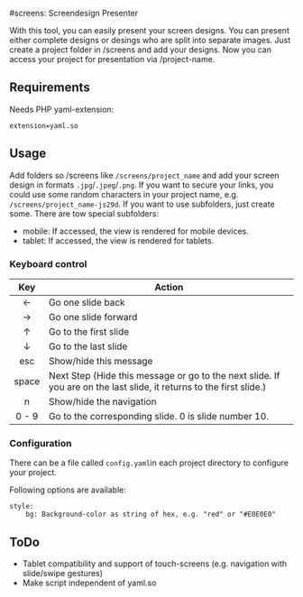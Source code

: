 #screens: Screendesign Presenter

With this tool, you can easily present your screen designs. You can present either complete designs or desings who are split into separate images. Just create a project folder in /screens and add your designs. Now you can access your project for presentation via /project-name.

## Requirements

Needs PHP yaml-extension:

```
extension=yaml.so
```

## Usage
Add folders so /screens like `/screens/project_name` and add your screen design in formats `.jpg`/`.jpeg`/`.png`. If you want to secure your links, you could use some random characters in your project name, e.g. `/screens/project_name-js29d`.
If you want to use subfolders, just create some. There are tow special subfolders:
* mobile: If accessed, the view is rendered for mobile devices.
* tablet: If accessed, the view is rendered for tablets.

### Keyboard control
Key     | Action
:------:|-------
&larr;  | Go one slide back
&rarr;  | Go one slide forward
&uarr;  | Go to the first slide
&darr;  | Go to the last slide
esc     | Show/hide this message
space   | Next Step (Hide this message or go to the next slide. If you are on the last slide, it returns to the first slide.)
n       | Show/hide the navigation
0 - 9   | Go to the corresponding slide. 0 is slide number 10.

### Configuration
There can be a file called `config.yaml`in each project directory to configure your project.

Following options are available:

```
style:
	bg: Background-color as string of hex, e.g. "red" or "#E0E0E0"
```


## ToDo
* Tablet compatibility and support of touch-screens (e.g. navigation with slide/swipe gestures)
* Make script independent of yaml.so
